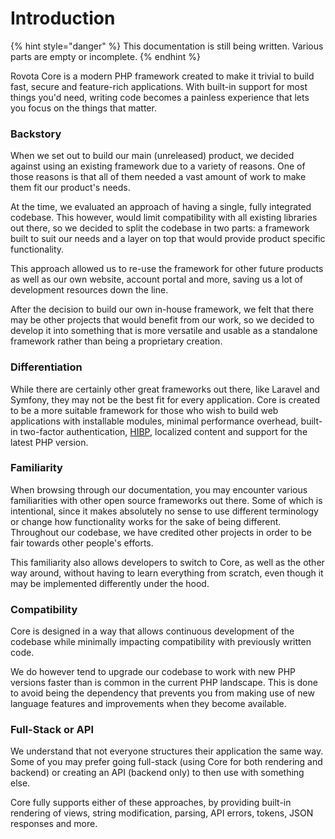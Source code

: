 # Introduction

{% hint style="danger" %}
This documentation is still being written. Various parts are empty or incomplete.
{% endhint %}

Rovota Core is a modern PHP framework created to make it trivial to build fast, secure and feature-rich applications. With built-in support for most things you'd need, writing code becomes a painless experience that lets you focus on the things that matter.

### Backstory

When we set out to build our main (unreleased) product, we decided against using an existing framework due to a variety of reasons. One of those reasons is that all of them needed a vast amount of work to make them fit our product's needs.

At the time, we evaluated an approach of having a single, fully integrated codebase. This however, would limit compatibility with all existing libraries out there, so we decided to split the codebase in two parts: a framework built to suit our needs and a layer on top that would provide product specific functionality.

This approach allowed us to re-use the framework for other future products as well as our own website, account portal and more, saving us a lot of development resources down the line.

After the decision to build our own in-house framework, we felt that there may be other projects that would benefit from our work, so we decided to develop it into something that is more versatile and usable as a standalone framework rather than being a proprietary creation.

### Differentiation

While there are certainly other great frameworks out there, like Laravel and Symfony, they may not be the best fit for every application. Core is created to be a more suitable framework for those who wish to build web applications with installable modules, minimal performance overhead, built-in two-factor authentication, [HIBP](https://haveibeenpwned.com/About), localized content and support for the latest PHP version.

### Familiarity

When browsing through our documentation, you may encounter various familiarities with other open source frameworks out there. Some of which is intentional, since it makes absolutely no sense to use different terminology or change how functionality works for the sake of being different. Throughout our codebase, we have credited other projects in order to be fair towards other people's efforts.

This familiarity also allows developers to switch to Core, as well as the other way around, without having to learn everything from scratch, even though it may be implemented differently under the hood.

### Compatibility

Core is designed in a way that allows continuous development of the codebase while minimally impacting compatibility with previously written code.

We do however tend to upgrade our codebase to work with new PHP versions faster than is common in the current PHP landscape. This is done to avoid being the dependency that prevents you from making use of new language features and improvements when they become available.

### Full-Stack or API

We understand that not everyone structures their application the same way. Some of you may prefer going full-stack (using Core for both rendering and backend) or creating an API (backend only) to then use with something else.

Core fully supports either of these approaches, by providing built-in rendering of views, string modification, parsing, API errors, tokens, JSON responses and more.

